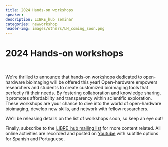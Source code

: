 ```yaml
---
title: 2024 Hands-on workshops 
speaker: 
description: LIBRE_hub seminar
categories: newworkshop
header-img: images/others/LH_coming_soon.png
---
```


# 2024 Hands-on workshops

<br>

We're thrilled to announce that hands-on workshops dedicated to open-hardware bioimaging will be offered this year! Open-hardware empowers researchers and students to create customized bioimaging tools that perfectly fit their needs. By fostering collaboration and knowledge sharing, it promotes affordability and transparency within scientific exploration. These workshops are your chance to dive into the world of open-hardware bioimaging, develop new skills, and network with fellow researchers.

We'll be releasing details on the list of workshops soon, so keep an eye out!

Finally, subscribe to the [LIBRE_hub mailing list](https://mailchi.mp/2efa11be3d6b/libre_hub) for more content related. All online activities are recorded and posted on [Youtube](https://www.youtube.com/channel/UCKaffupDA8KKrDE0rd668Xw) with subtitle options for Spanish and Portuguese.